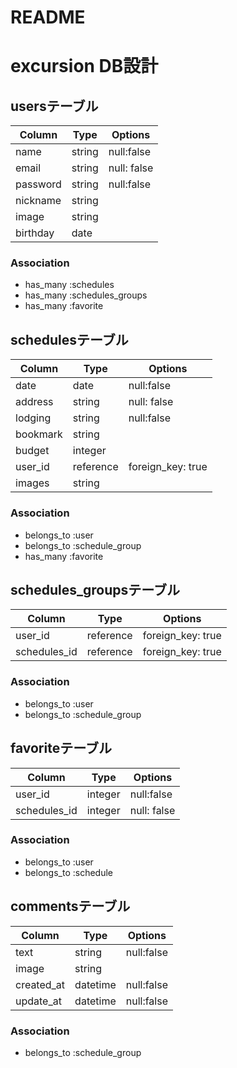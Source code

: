# README
# excursion DB設計
## usersテーブル
|Column|Type|Options|
|------|----|-------|
|name|string|null:false|
|email|string|null: false|
|password|string|null:false|
|nickname|string||
|image|string||
|birthday|date||

### Association
- has_many :schedules
- has_many :schedules_groups
- has_many :favorite

## schedulesテーブル
|Column|Type|Options|
|------|----|-------|
|date|date|null:false|
|address|string|null: false|
|lodging|string|null:false|
|bookmark|string||
|budget|integer||
|user_id|reference|foreign_key: true|
|images|string||

### Association
- belongs_to :user
- belongs_to :schedule_group
- has_many :favorite

## schedules_groupsテーブル
|Column|Type|Options|
|------|----|-------|
|user_id|reference|foreign_key: true|
|schedules_id|reference|foreign_key: true|

### Association
- belongs_to :user
- belongs_to :schedule_group

## favoriteテーブル
|Column|Type|Options|
|------|----|-------|
|user_id|integer|null:false|
|schedules_id|integer|null: false|




### Association
- belongs_to :user
- belongs_to :schedule

## commentsテーブル
|Column|Type|Options|
|------|----|-------|
|text|string|null:false|
|image|string|
|created_at|datetime|null:false|
|update_at|datetime|null:false|


### Association
- belongs_to :schedule_group
